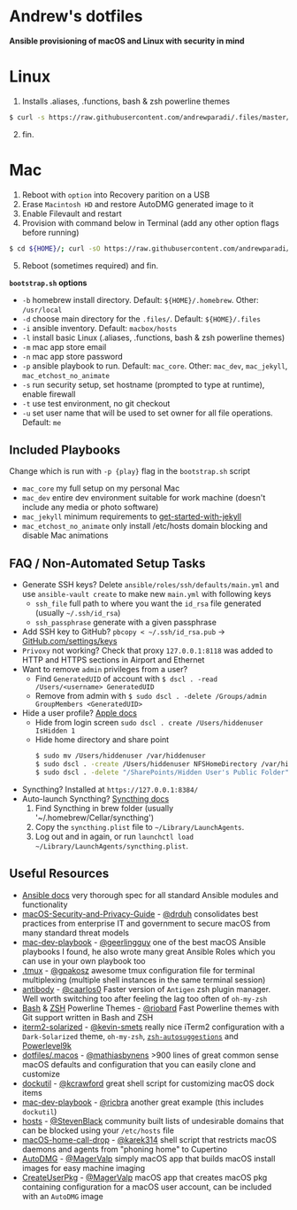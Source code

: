 Andrew's dotfiles
===
**Ansible provisioning of macOS and Linux with security in mind**

Linux
===
1. Installs .aliases, .functions, bash & zsh powerline themes
```Bash
$ curl -s https://raw.githubusercontent.com/andrewparadi/.files/master/bootstrap.sh | bash -s
```
2. fin.

Mac
===
1. Reboot with `option` into Recovery parition on a USB
2. Erase `Macintosh HD` and restore AutoDMG generated image to it
3. Enable Filevault and restart
4. Provision with command below in Terminal (add any other option flags before running)
```Bash
$ cd ${HOME}/; curl -sO https://raw.githubusercontent.com/andrewparadi/.files/master/bootstrap.sh; chmod +x ${HOME}/bootstrap.sh; ${HOME}/bootstrap.sh -s; rm ${HOME}/bootstrap.sh
```
5. Reboot (sometimes required) and fin.

**`bootstrap.sh` options**
- `-b` homebrew install directory. Default: `${HOME}/.homebrew`. Other: `/usr/local`
- `-d` choose main directory for the `.files/`. Default: `${HOME}/.files`
- `-i` ansible inventory. Default: `macbox/hosts`
- `-l` install basic Linux (.aliases, .functions, bash & zsh powerline themes)
- `-m` mac app store email
- `-n` mac app store password
- `-p` ansible playbook to run. Default: `mac_core`. Other: `mac_dev`, `mac_jekyll`, `mac_etchost_no_animate`
- `-s` run security setup, set hostname (prompted to type at runtime), enable firewall
- `-t` use test environment, no git checkout
- `-u` set user name that will be used to set owner for all file operations. Default: `me`

Included Playbooks
---
Change which is run with  `-p {play}` flag in the `bootstrap.sh` script
- `mac_core` my full setup on my personal Mac
- `mac_dev` entire dev environment suitable for work machine (doesn't include any media or photo software)
- `mac_jekyll` minimum requirements to [get-started-with-jekyll](https://github.com/andrewparadi/get-started-with-jekyll)
- `mac_etchost_no_animate` only install /etc/hosts domain blocking and disable Mac animations


FAQ / Non-Automated Setup Tasks
---
- Generate SSH keys? Delete `ansible/roles/ssh/defaults/main.yml` and use `ansible-vault create` to make new `main.yml` with following keys
  - `ssh_file` full path to where you want the `id_rsa` file generated (usually `~/.ssh/id_rsa`)
  - `ssh_passphrase` generate with a given passphrase
- Add SSH key to GitHub? `pbcopy < ~/.ssh/id_rsa.pub` -> [GitHub.com/settings/keys](https://github.com/settings/keys)
- `Privoxy` not working? Check that proxy `127.0.0.1:8118` was added to HTTP and HTTPS sections in Airport and Ethernet
- Want to remove `admin` privileges from a user?
  - Find `GeneratedUID` of account with `$ dscl . -read /Users/<username> GeneratedUID`
  - Remove from admin with `$ sudo dscl . -delete /Groups/admin GroupMembers <GeneratedUID>`
- Hide a user profile? [Apple docs](https://support.apple.com/en-us/HT203998)
  - Hide from login screen `sudo dscl . create /Users/hiddenuser IsHidden 1`
  - Hide home directory and share point
    ```Bash
    $ sudo mv /Users/hiddenuser /var/hiddenuser
    $ sudo dscl . -create /Users/hiddenuser NFSHomeDirectory /var/hiddenuser
    $ sudo dscl . -delete "/SharePoints/Hidden User's Public Folder"
    ```
- Syncthing? Installed at `https://127.0.0.1:8384/`
- Auto-launch Syncthing? [Syncthing docs](https://github.com/syncthing/syncthing/tree/master/etc/macosx-launchd)
  1. Find Syncthing in brew folder (usually '~/.homebrew/Cellar/syncthing')
  1. Copy the `syncthing.plist` file to `~/Library/LaunchAgents`.
  1. Log out and in again, or run `launchctl load
   ~/Library/LaunchAgents/syncthing.plist`.

Useful Resources
---
- [Ansible docs](https://docs.ansible.com/ansible/) very thorough spec for all standard Ansible modules and functionality
- [macOS-Security-and-Privacy-Guide](https://github.com/drduh/macOS-Security-and-Privacy-Guide) - [@drduh](https://github.com/drduh) consolidates best practices from enterprise IT and government to secure macOS from many standard threat models
- [mac-dev-playbook](https://github.com/geerlingguy/mac-dev-playbook) - [@geerlingguy](https://github.com/geerlingguy) one of the best macOS Ansible playbooks I found, he also wrote many great Ansible Roles which you can use in your own playbook too
- [.tmux](https://github.com/gpakosz/.tmux) - [@gpakosz](https://github.com/gpakosz) awesome tmux configuration file for terminal multiplexing (multiple shell instances in the same terminal session)
- [antibody](https://github.com/getantibody/antibody) - [@caarlos0](https://github.com/caarlos0) Faster version of `Antigen` zsh plugin manager. Well worth switching too after feeling the lag too often of `oh-my-zsh`
- [Bash](https://github.com/riobard/bash-powerline) & [ZSH](https://github.com/riobard/zsh-powerline) Powerline Themes - [@riobard](https://github.com/riobard) Fast Powerline themes with Git support written in Bash and ZSH
- [iterm2-solarized](https://gist.github.com/kevin-smets/8568070) - [@kevin-smets](https://github.com/kevin-smets) really nice iTerm2 configuration with a `Dark-Solarized` theme, `oh-my-zsh`, [`zsh-autosuggestions`](https://github.com/zsh-users/zsh-autosuggestions#oh-my-zsh) and [Powerlevel9k](https://github.com/bhilburn/powerlevel9k)
- [dotfiles/.macos](https://github.com/mathiasbynens/dotfiles) - [@mathiasbynens](https://github.com/mathiasbynens) >900 lines of great common sense macOS defaults and configuration that you can easily clone and customize
- [dockutil](https://github.com/kcrawford/dockutil) - [@kcrawford](https://github.com/kcrawford) great shell script for customizing macOS dock items
- [mac-dev-playbook](https://github.com/ricbra/mac-dev-playbook) - [@ricbra](https://github.com/ricbra) another great example (this includes `dockutil`)
- [hosts](https://github.com/StevenBlack/hosts) - [@StevenBlack](https://github.com/StevenBlack) community built lists of undesirable domains that can be blocked using your `/etc/hosts` file
- [macOS-home-call-drop](https://github.com/karek314/macOS-home-call-drop) - [@karek314](https://github.com/karek314) shell script that restricts macOS daemons and agents from "phoning home" to Cupertino
- [AutoDMG](https://github.com/MagerValp/AutoDMG) - [@MagerValp](https://github.com/MagerValp) simply macOS app that builds macOS install images for easy machine imaging
- [CreateUserPkg](https://github.com/MagerValp/CreateUserPkg) - [@MagerValp](https://github.com/MagerValp) macOS app that creates macOS pkg containing configuration for a macOS user account, can be included with an `AutoDMG` image
